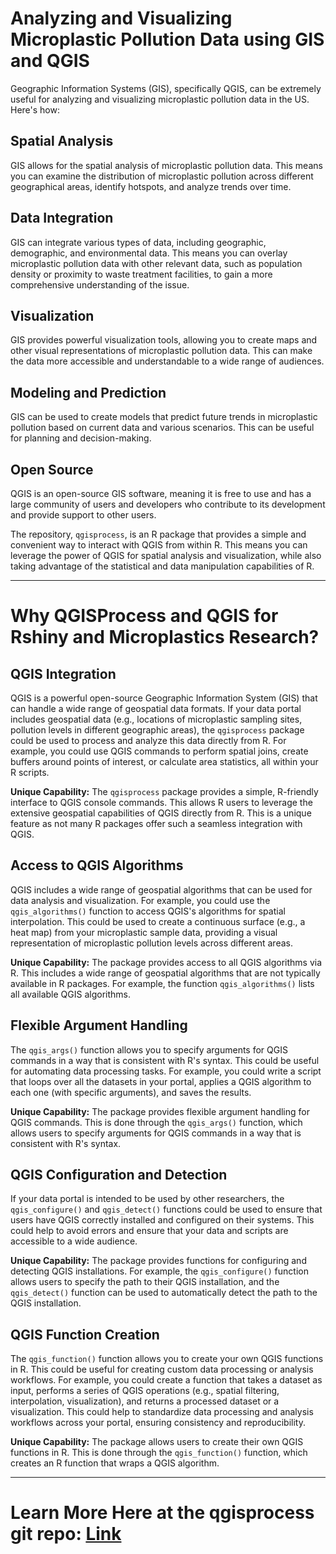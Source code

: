 # Analyzing and Visualizing Microplastic Pollution Data using GIS and QGIS

Geographic Information Systems (GIS), specifically QGIS, can be extremely useful for analyzing and visualizing microplastic pollution data in the US. Here's how:

## Spatial Analysis
GIS allows for the spatial analysis of microplastic pollution data. This means you can examine the distribution of microplastic pollution across different geographical areas, identify hotspots, and analyze trends over time.

## Data Integration
GIS can integrate various types of data, including geographic, demographic, and environmental data. This means you can overlay microplastic pollution data with other relevant data, such as population density or proximity to waste treatment facilities, to gain a more comprehensive understanding of the issue.

## Visualization
GIS provides powerful visualization tools, allowing you to create maps and other visual representations of microplastic pollution data. This can make the data more accessible and understandable to a wide range of audiences.

## Modeling and Prediction
GIS can be used to create models that predict future trends in microplastic pollution based on current data and various scenarios. This can be useful for planning and decision-making.

## Open Source
QGIS is an open-source GIS software, meaning it is free to use and has a large community of users and developers who contribute to its development and provide support to other users.

The repository, `qgisprocess`, is an R package that provides a simple and convenient way to interact with QGIS from within R. This means you can leverage the power of QGIS for spatial analysis and visualization, while also taking advantage of the statistical and data manipulation capabilities of R.


---

# Why QGISProcess and QGIS for Rshiny and Microplastics Research?

## QGIS Integration
QGIS is a powerful open-source Geographic Information System (GIS) that can handle a wide range of geospatial data formats. If your data portal includes geospatial data (e.g., locations of microplastic sampling sites, pollution levels in different geographic areas), the `qgisprocess` package could be used to process and analyze this data directly from R. For example, you could use QGIS commands to perform spatial joins, create buffers around points of interest, or calculate area statistics, all within your R scripts.

**Unique Capability:** The `qgisprocess` package provides a simple, R-friendly interface to QGIS console commands. This allows R users to leverage the extensive geospatial capabilities of QGIS directly from R. This is a unique feature as not many R packages offer such a seamless integration with QGIS.

## Access to QGIS Algorithms
QGIS includes a wide range of geospatial algorithms that can be used for data analysis and visualization. For example, you could use the `qgis_algorithms()` function to access QGIS's algorithms for spatial interpolation. This could be used to create a continuous surface (e.g., a heat map) from your microplastic sample data, providing a visual representation of microplastic pollution levels across different areas.

**Unique Capability:** The package provides access to all QGIS algorithms via R. This includes a wide range of geospatial algorithms that are not typically available in R packages. For example, the function `qgis_algorithms()` lists all available QGIS algorithms.

## Flexible Argument Handling
The `qgis_args()` function allows you to specify arguments for QGIS commands in a way that is consistent with R's syntax. This could be useful for automating data processing tasks. For example, you could write a script that loops over all the datasets in your portal, applies a QGIS algorithm to each one (with specific arguments), and saves the results.

**Unique Capability:** The package provides flexible argument handling for QGIS commands. This is done through the `qgis_args()` function, which allows users to specify arguments for QGIS commands in a way that is consistent with R's syntax.

## QGIS Configuration and Detection
If your data portal is intended to be used by other researchers, the `qgis_configure()` and `qgis_detect()` functions could be used to ensure that users have QGIS correctly installed and configured on their systems. This could help to avoid errors and ensure that your data and scripts are accessible to a wide audience.

**Unique Capability:** The package provides functions for configuring and detecting QGIS installations. For example, the `qgis_configure()` function allows users to specify the path to their QGIS installation, and the `qgis_detect()` function can be used to automatically detect the path to the QGIS installation.

## QGIS Function Creation
The `qgis_function()` function allows you to create your own QGIS functions in R. This could be useful for creating custom data processing or analysis workflows. For example, you could create a function that takes a dataset as input, performs a series of QGIS operations (e.g., spatial filtering, interpolation, visualization), and returns a processed dataset or a visualization. This could help to standardize data processing and analysis workflows across your portal, ensuring consistency and reproducibility.

**Unique Capability:** The package allows users to create their own QGIS functions in R. This is done through the `qgis_function()` function, which creates an R function that wraps a QGIS algorithm.


---


# Learn More Here at the qgisprocess git repo: [Link](https://github.com/r-spatial/qgisprocess)

